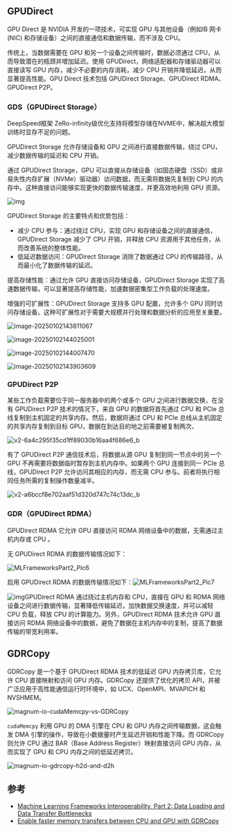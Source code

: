 ## GPUDirect

GPU Direct 是 NVIDIA 开发的一项技术，可实现 GPU 与其他设备（例如IB 网卡 (NIC) 和存储设备）之间的直接通信和数据传输，而不涉及 CPU。

传统上，当数据需要在 GPU 和另一个设备之间传输时，数据必须通过 CPU，从而导致潜在的瓶颈并增加延迟。使用 GPUDirect，网络适配器和存储驱动器可以直接读写 GPU 内存，减少不必要的内存消耗，减少 CPU 开销并降低延迟，从而显著提高性能。GPU Direct 技术包括 GPUDirect  Storage、GPUDirect RDMA、GPUDirect P2P。

### **GDS（GPUDirect Storage）**

DeepSpeed框架 ZeRo-infinity级优化支持将模型存储在NVME中，解决超大模型训练时显存不足的问题。

GPUDirect Storage 允许存储设备和 GPU 之间进行直接数据传输，绕过 CPU，减少数据传输的延迟和 CPU 开销。

通过 GPUDirect Storage，GPU 可以直接从存储设备（如固态硬盘（SSD）或非易失性内存扩展（NVMe）驱动器）访问数据，而无需将数据先复制到 CPU 的内存中。这种直接访问能够实现更快的数据传输速度，并更高效地利用 GPU 资源。

![img](assets/readme/v2-40a61d0d75180f43474c80c7fae50d26_1440w.jpg)

GPUDirect Storage 的主要特点和优势包括：

- 减少 CPU 参与：通过绕过 CPU，实现 GPU 和存储设备之间的直接通信，GPUDirect Storage 减少了 CPU 开销，并释放 CPU 资源用于其他任务，从而改善系统的整体性能。
- 低延迟数据访问：GPUDirect Storage 消除了数据通过 CPU 的传输路径，从而最小化了数据传输的延迟。

提高存储性能：通过允许 GPU 直接访问存储设备，GPUDirect Storage 实现了高速数据传输，可以显著提高存储性能，加速数据密集型工作负载的处理速度。

增强的可扩展性：GPUDirect Storage 支持多 GPU 配置，允许多个 GPU 同时访问存储设备。这种可扩展性对于需要大规模并行处理和数据分析的应用至关重要。

![image-20250102143811067](assets/readme/image-20250102143811067.png)

![image-20250102144025001](assets/readme/image-20250102144025001.png)

![image-20250102144007470](assets/readme/image-20250102144007470.png)

![image-20250102143903609](assets/readme/image-20250102143903609.png)

### **GPUDirect P2P**

某些工作负载需要位于同一服务器中的两个或多个 GPU 之间进行数据交换，在没有 GPUDirect P2P 技术的情况下，来自 GPU 的数据将首先通过 CPU 和 PCIe 总线复制到主机固定的共享内存。然后，数据将通过 CPU 和 PCIe 总线从主机固定的共享内存复制到目标 GPU，数据在到达目的地之前需要被复制两次、

![v2-6a4c295f35cd1ff89030b16aa4f686e6_b](assets/readme/v2-6a4c295f35cd1ff89030b16aa4f686e6_b.gif)

有了 GPUDirect P2P 通信技术后，将数据从源 GPU 复制到同一节点中的另一个 GPU 不再需要将数据临时暂存到主机内存中。如果两个 GPU 连接到同一 PCIe 总线，GPUDirect P2P 允许访问其相应的内存，而无需 CPU 参与。前者将执行相同任务所需的复制操作数量减半。

![v2-a6bccf8e702aaf51d320d747c74c13dc_b](assets/readme/v2-a6bccf8e702aaf51d320d747c74c13dc_b.gif)

### GDR（GPUDirect RDMA）



GPUDirect RDMA 它允许 GPU 直接访问 RDMA 网络设备中的数据，无需通过主机内存或 CPU 。

无 GPUDirect RDMA 的数据传输情况如下：

![MLFrameworksPart2_Pic6](assets/readme/MLFrameworksPart2_Pic6.gif)

启用 GPUDirect RDMA 的数据传输情况如下：![MLFrameworksPart2_Pic7](assets/readme/MLFrameworksPart2_Pic7.gif)

![img](assets/readme/v2-da6ac66f0c2b99d7bc053f6bf42661ae_1440w.jpg)GPUDirect RDMA 通过绕过主机内存和 CPU，直接在 GPU 和 RDMA 网络设备之间进行数据传输，显著降低传输延迟，加快数据交换速度，并可以减轻  CPU 负载，释放 CPU 的计算能力。另外，GPUDirect RDMA 技术允许 GPU 直接访问 RDMA  网络设备中的数据，避免了数据在主机内存中的复制，提高了数据传输的带宽利用率。

## GDRCopy

GDRCopy 是一个基于 GPUDirect RDMA 技术的低延迟 GPU 内存拷贝库，它允许 CPU 直接映射和访问 GPU  内存。GDRCopy 还提供了优化的拷贝 API，并被广泛应用于高性能通信运行时环境中，如 UCX、OpenMPI、MVAPICH 和  NVSHMEM。

![magnum-io-cudaMemcpy-vs-GDRCopy](assets/readme/magnum-io-cudaMemcpy-vs-GDRCopy.svg)

`cudaMemcpy` 利用 GPU 的 DMA 引擎在 CPU 和 GPU 内存之间传输数据，这会触发 DMA  引擎的操作，导致在小数据量时产生延迟开销和性能下降。而 GDRCopy 则允许 CPU 通过 BAR（Base Address  Register）映射直接访问 GPU 内存，从而实现了 GPU 和 CPU 内存之间的低延迟拷贝。

![magnum-io-gdrcopy-h2d-and-d2h](assets/readme/magnum-io-gdrcopy-h2d-and-d2h.svg)

## 参考

- [Machine Learning Frameworks Interoperability, Part 2: Data Loading and Data Transfer Bottlenecks](https://developer.nvidia.com/blog/machine-learning-frameworks-interoperability-part-2-data-loading-and-data-transfer-bottlenecks/)
- [Enable faster memory transfers between CPU and GPU with GDRCopy](https://developer.nvidia.com/gdrcopy)





